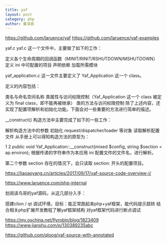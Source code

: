 ```yaml
---
title: yaf
layout: post
category: php
author: 夏泽民
---
```

https://github.com/laruence/yaf
https://github.com/laruence/yaf-examples

yaf.c
yaf.c 这一个文件中，主要做了如下的工作：

定义各个生命周期的回调函数（MINIT/RINIT/RSHUTDOWN/MSHUTDOWN）
定义 ini 中可配置的项目
声明依赖
加载所需模块

yaf_application.c
这一文件主要定义了 Yaf_Application 这一个 class。

定义的内容包括：

类名与命名空间名称
类属性与访问权限控制（Yaf_Application 这一个 class 被定义为 final class，即不能再被继承）
类的方法与访问权限控制
除了上述内容，还实现了配置项解析和初始化功能。下面会对一些重要的方法进行简单的描述。

__construct()
构造方法中主要完成了如下的一些工作：

解析构造方法中的参数
初始化 request/dispatcher/loader 等对象
读取解析配置文件
从手册上可以得知构造方法的原型为：

1
2
public void Yaf_Application::__construct(mixed  $config,
                                         string $section = ap.environ);
根据传递的字符串作为本应用 ini 配置文件的文件名，进行解析。

第二个参数 section 存在的情况下，会只读取 section: 开头的配置项目。

https://liaoaoyang.cn/articles/2017/09/17/yaf-source-code-overview-i/

https://www.laruence.com/php-internal

划阅读鸟哥的yaf源码，从这几部分入手：

搭建clion / qt 调试环境，目标：能正常跑起来php+yaf框架，能代码提示跳转
结合相关php扩展开发教程了解yaf框架结构
对yaf框架代码进行断点调试
<!-- more -->

https://my.oschina.net/flyrobin/blog/1823409
https://www.jianshu.com/p/130389235abc

https://github.com/qloog/yaf-source-with-annotated


